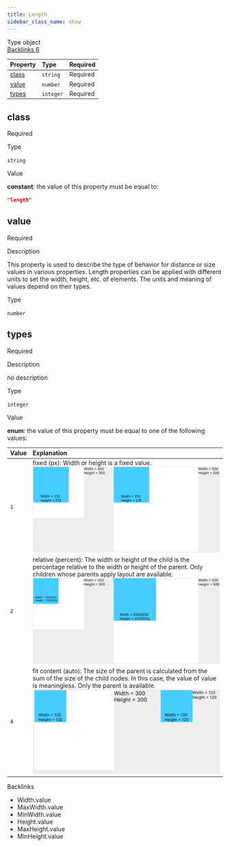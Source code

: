 ```yaml
---
title: Length
sidebar_class_name: show
---
```


<div className="section-badges">

<div class="badge type">
        <span class="label">Type</span>
        <span class="value">object</span>
      </div>

<a href="#backlinks" class="badge backlinks">
          <span class="label">Backlinks</span>
          <span class="value">6</span>
        </a>

</div>



<div className="property-preview">

<div className="property-table">

| Property        | Type      | Required                                            |
| :-------------- | :-------- | :-------------------------------------------------- |
| [class](#class) | `string`  | <span className="property-required">Required</span> |
| [value](#value) | `number`  | <span className="property-required">Required</span> |
| [types](#types) | `integer` | <span className="property-required">Required</span> |

</div>

</div>

<div className="property">

<div className="property-heading">

## class

<span className="property-required">Required</span>

</div>

<div className="property-item">

Type

`string`

</div>

<div className="property-item">

Value

<div className="value-description">

**constant**: the value of this property must be equal to:

```json
"length"
```

</div>

</div>

</div>

<div className="property">

<div className="property-heading">

## value

<span className="property-required">Required</span>

</div>

<div className="property-item">

Description

This property is used to describe the type of behavior for distance or size values in various properties. Length properties can be applied with different units to set the width, height, etc. of elements. The units and meaning of values depend on their types.

</div>

<div className="property-item">

Type

`number`

</div>

</div>

<div className="property">

<div className="property-heading">

## types

<span className="property-required">Required</span>

</div>

<div className="property-item">

Description

no description

</div>

<div className="property-item">

Type

`integer`

</div>

<div className="property-item">

Value

<div className="value-description">

**enum**: the value of this property must be equal to one of the following values:

| Value | Explanation                                                                                                                                                                                                                                                                                                                                                                    |
| :---- | :----------------------------------------------------------------------------------------------------------------------------------------------------------------------------------------------------------------------------------------------------------------------------------------------------------------------------------------------------------------------------- |
| `1`   | <div className="enum-description">fixed (px): Width or height is a fixed value.<div className="enum-images"><img src="https://raw.githubusercontent.com/verygoodgraphics/resource/main/img/layout/length/fixed.png" alt="" /></div></div>                                                                                                                                      |
| `2`   | <div className="enum-description">relative (percent): The width or height of the child is the percentage relative to the width or height of the parent. Only children whose parents apply layout are available.<div className="enum-images"><img src="https://raw.githubusercontent.com/verygoodgraphics/resource/main/img/layout/length/relative.png" alt="" /></div></div>   |
| `4`   | <div className="enum-description">fit content (auto): The size of the parent is calculated from the sum of the size of the child nodes. In this case, the value of value is meaningless. Only the parent is available.<div className="enum-images"><img src="https://raw.githubusercontent.com/verygoodgraphics/resource/main/img/layout/length/fit.png" alt="" /></div></div> |

</div>

</div>

</div>

<div id="backlinks" className="section-backlinks">

<div className="backlinks-title">Backlinks</div>

<ul className="backlinks-list">

<li className="backlink">
      <Link to='/specs/layout/width#value'>Width.value</Link>
      </li>

<li className="backlink">
      <Link to='/specs/layout/max-width#value'>MaxWidth.value</Link>
      </li>

<li className="backlink">
      <Link to='/specs/layout/min-width#value'>MinWidth.value</Link>
      </li>

<li className="backlink">
      <Link to='/specs/layout/height#value'>Height.value</Link>
      </li>

<li className="backlink">
      <Link to='/specs/layout/max-height#value'>MaxHeight.value</Link>
      </li>

<li className="backlink">
      <Link to='/specs/layout/min-height#value'>MinHeight.value</Link>
      </li>

</ul>

</div>
